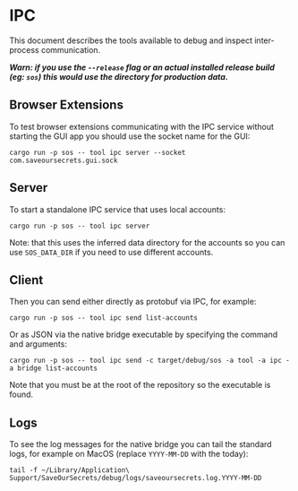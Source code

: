 # IPC

This document describes the tools available to debug and inspect inter-process communication.

***Warn: if you use the `--release` flag or an actual installed release build (eg: `sos`) this would use the directory for production data.***

## Browser Extensions

To test browser extensions communicating with the IPC service without starting the GUI app you should use the socket name for the GUI:

```
cargo run -p sos -- tool ipc server --socket com.saveoursecrets.gui.sock
```

## Server

To start a standalone IPC service that uses local accounts:

```
cargo run -p sos -- tool ipc server
```

Note: that this uses the inferred data directory for the accounts so you can use `SOS_DATA_DIR` if you need to use different accounts.

## Client

Then you can send either directly as protobuf via IPC, for example:

```
cargo run -p sos -- tool ipc send list-accounts
```

Or as JSON via the native bridge executable by specifying the command and arguments:

```
cargo run -p sos -- tool ipc send -c target/debug/sos -a tool -a ipc -a bridge list-accounts
```

Note that you must be at the root of the repository so the executable is found.

## Logs

To see the log messages for the native bridge you can tail the standard logs, for example on MacOS (replace `YYYY-MM-DD` with the today):

```
tail -f ~/Library/Application\ Support/SaveOurSecrets/debug/logs/saveoursecrets.log.YYYY-MM-DD
```

